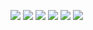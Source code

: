 [![](https://img.shields.io/badge/movie_app-f5f5f5?style=for-the-badge)](https://vigitory-movie-app.netlify.app)
[![](https://img.shields.io/badge/news_portal-444?style=for-the-badge)](https://vigitory-news-portal.netlify.app)
[![](https://img.shields.io/badge/momentum-ff4040?style=for-the-badge)](https://rolling-scopes-school.github.io/vigitory-JSFE2021Q3/momentum)
[![](https://img.shields.io/badge/museum-9d8665?style=for-the-badge)](https://rolling-scopes-school.github.io/vigitory-JSFE2021Q3/museum-dom)
[![](https://img.shields.io/badge/clock-00bfff?style=for-the-badge)](https://vigitory.github.io/clock)
[![](https://img.shields.io/badge/animation_demo-008500?style=for-the-badge)](https://vigitory.github.io/animation-demo)
